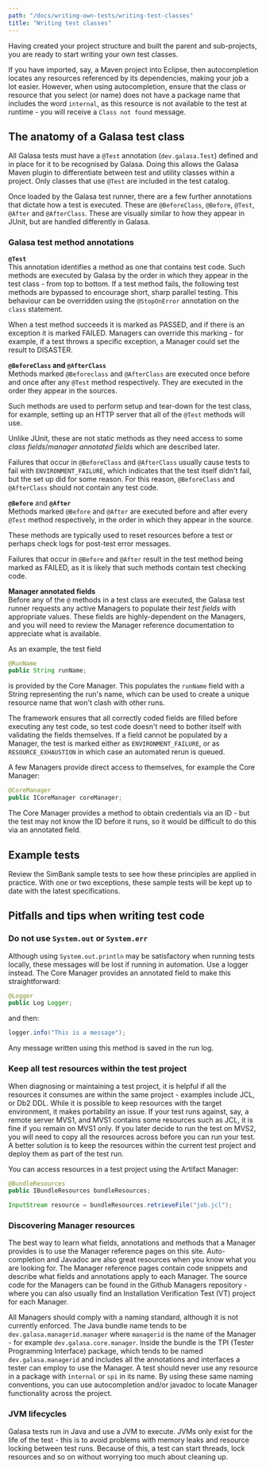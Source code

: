 ```yaml
---
path: "/docs/writing-own-tests/writing-test-classes"
title: "Writing test classes"
---
```


Having created your project structure and built the parent and sub-projects, you are ready to start writing your own test classes.

If you have imported, say, a Maven project into Eclipse, then autocompletion locates any resources referenced by its dependencies, making your job a lot easier. However, when using autocompletion, ensure that the class or resource that you select (or name) does not have a package name that includes the word `internal`, as this resource is not available to the test at runtime - you will receive a `Class not found` message.

## The anatomy of a Galasa test class

All Galasa tests must have a `@Test` annotation (`dev.galasa.Test`) defined and in place for it to be recognised by Galasa. Doing this allows the Galasa Maven plugin to differentiate between test and utility classes within a project. Only classes that use `@Test` are included in the test catalog.

Once loaded by the Galasa test runner, there are a few further annotations that dictate how a test is executed. These are `@BeforeClass`, `@Before`, `@Test`, `@After` and `@AfterClass`. These are visually similar to how they appear in JUnit, but are handled differently in Galasa.

### Galasa test method annotations

**`@Test`**
<br>
This annotation identifies a method as one that contains test code. Such methods are executed by Galasa by the order in which they appear in the test class - from top to bottom. If a test method fails, the following test methods are bypassed to encourage short, sharp parallel testing. This behaviour can be overridden using the `@StopOnError` annotation on the `class` statement.

When a test method succeeds it is marked as PASSED, and if there is an exception it is marked FAILED. Managers can override this marking - for example, if a test throws a specific exception, a Manager could set the result to DISASTER.

**`@BeforeClass` and `@AfterClass`**
<br>
Methods marked `@Beforeclass` and `@AfterClass` are executed once before and once after any `@Test` method respectively. They are executed in the order they appear in the sources.

Such methods are used to perform setup and tear-down for the test class, for example, setting up an HTTP server that all of the `@Test` methods will use.

Unlike JUnit, these are not static methods as they need access to some _class fields_/_manager annotated fields_ which are described later.

Failures that occur in `@BeforeClass` and `@AfterClass` usually cause tests to fail with `ENVIRONMENT_FAILURE`, which indicates that the test itself didn't fail, but the set up did for some reason. For this reason, `@BeforeClass` and `@AfterClass` should not contain any test code.

**`@Before`** and **`@After`**
<br>
Methods marked `@Before` and `@After` are executed before and after every `@Test` method respectively, in the order in which they appear in the source.

These methods are typically used to reset resources before a test or perhaps check logs for post-test error messages.

Failures that occur in `@Before` and `@After` result in the test method being marked as FAILED, as it is likely that such methods contain test checking code.

**Manager annotated fields**
<br>
Before any of the `@` methods in a test class are executed, the Galasa test runner requests any active Managers to populate their _test fields_ with appropriate values. These fields are highly-dependent on the Managers, and you will need to review the Manager reference documentation to appreciate what is available.

As an example, the test field

```java
@RunName
public String runName;
```

is provided by the Core Manager. This populates the `runName` field with a String representing the run's name, which can be used to create a unique resource name that won't clash with other runs.

The framework ensures that all correctly coded fields are filled before executing any test code, so test code doesn't need to bother itself with validating the fields themselves. If a field cannot be populated by a Manager, the test is marked either as `ENVIRONMENT_FAILURE`, or as `RESOURCE_EXHAUSTION` in which case an automated rerun is queued.

A few Managers provide direct access to themselves, for example the Core Manager:

```java
@CoreManager
public ICoreManager coreManager;
```

The Core Manager provides a method to obtain credentials via an ID - but the test may not know the ID before it runs, so it would be difficult to do this via an annotated field.

## Example tests

Review the SimBank sample tests to see how these principles are applied in practice. With one or two exceptions, these sample tests will be kept up to date with the latest specifications.

## Pitfalls and tips when writing test code

### Do not use <code>System.out</code> or <code>System.err</code>

Although using `System.out.println` may be satisfactory when running tests locally, these messages will be lost if running in automation. Use a logger instead. The Core Manager provides an annotated field to make this straightforward:

```java
@Logger
public Log Logger;
```

and then:

```java
logger.info("This is a message");
```

Any message written using this method is saved in the run log.

### Keep all test resources within the test project

When diagnosing or maintaining a test project, it is helpful if all the resources it consumes are within the same project - examples include JCL, or Db2 DDL. While it is possible to keep resources with the target environment, it makes portability an issue. If your test runs against, say, a remote server MVS1, and MVS1 contains some resources such as JCL, it is fine if you remain on MVS1 only. If you later decide to run the test on MVS2, you will need to copy all the resources across before you can run your test. A better solution is to keep the resources within the current test project and deploy them as part of the test run.

You can access resources in a test project using the Artifact Manager:

```java
@BundleResources
public IBundleResources bundleResources;

InputStream resource = bundleResources.retrieveFile("job.jcl");
```

### Discovering Manager resources

The best way to learn what fields, annotations and methods that a Manager provides is to use the Manager reference pages on this site. Auto-completion and Javadoc are also great resources when you know what you are looking for. The Manager reference pages contain code snippets and describe what fields and annotations apply to each Manager. The source code for the Managers can be found in the Github Managers repository - where you can also usually find an Installation Verification Test (VT) project for each Manager.

All Managers should comply with a naming standard, although it is not currently enforced. The Java bundle name tends to be `dev.galasa.managerid.manager` where `managerid` is the name of the Manager - for example `dev.galasa.core.manager`. Inside the bundle is the TPI (Tester Programming Interface) package, which tends to be named `dev.galasa.managerid` and includes all the annotations and interfaces a tester can employ to use the Manager. A test should never use any resource in a package with `internal` or `spi` in its name. By using these same naming conventions, you can use autocompletion and/or javadoc to locate Manager functionality across the project.

### JVM lifecycles

Galasa tests run in Java and use a JVM to execute. JVMs only exist for the life of the test - this is to avoid problems with memory leaks and resource locking between test runs. Because of this, a test can start threads, lock resources and so on without worrying too much about cleaning up.
